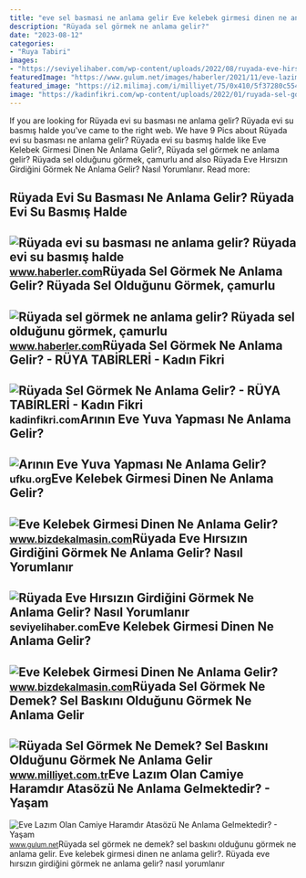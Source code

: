 ```yaml
---
title: "eve sel basmasi ne anlama gelir Eve kelebek girmesi dinen ne anlama gelir?"
description: "Rüyada sel görmek ne anlama gelir?"
date: "2023-08-12"
categories:
- "Ruya Tabiri"
images:
- "https://seviyelihaber.com/wp-content/uploads/2022/08/ruyada-eve-hirsizin-girdigini-gormek-ne-anlama-gelir-nasil-yorumlanir.jpg"
featuredImage: "https://www.gulum.net/images/haberler/2021/11/eve-lazim-olan-camiye-haramdir-atasozu-ne-anlama-gelmektedir-1478.jpg"
featured_image: "https://i2.milimaj.com/i/milliyet/75/0x410/5f37280c554281167c6f6f85.jpg"
image: "https://kadinfikri.com/wp-content/uploads/2022/01/ruyada-sel-gormek-ne-anlama-gelir1.jpg"
---
```


If you are looking for Rüyada evi su basması ne anlama gelir? Rüyada evi su basmış halde you've came to the right web. We have 9 Pics about Rüyada evi su basması ne anlama gelir? Rüyada evi su basmış halde like Eve Kelebek Girmesi Dinen Ne Anlama Gelir?, Rüyada sel görmek ne anlama gelir? Rüyada sel olduğunu görmek, çamurlu and also Rüyada Eve Hırsızın Girdiğini Görmek Ne Anlama Gelir? Nasıl Yorumlanır. Read more:

Rüyada Evi Su Basması Ne Anlama Gelir? Rüyada Evi Su Basmış Halde
-----------------------------------------------------------------

 ![Rüyada evi su basması ne anlama gelir? Rüyada evi su basmış halde](https://i.hbrcdn.com/haber/2021/10/05/haberler-ruyada-evi-su-basmasi-ne-anlama-gelir-ruyada-evi-14440169_3611_amp.jpg) <small>www.haberler.com</small>Rüyada Sel Görmek Ne Anlama Gelir? Rüyada Sel Olduğunu Görmek, çamurlu
----------------------------------------------------------------------

 ![Rüyada sel görmek ne anlama gelir? Rüyada sel olduğunu görmek, çamurlu](https://i.hbrcdn.com/haber/2020/09/24/ruyada-sel-gormek-ne-anlama-gelir-ruyada-sel-13623260_3541_amp.jpg) <small>www.haberler.com</small>Rüyada Sel Görmek Ne Anlama Gelir? - RÜYA TABİRLERİ - Kadın Fikri
-----------------------------------------------------------------

 ![Rüyada Sel Görmek Ne Anlama Gelir? - RÜYA TABİRLERİ - Kadın Fikri](https://kadinfikri.com/wp-content/uploads/2022/01/ruyada-sel-gormek-ne-anlama-gelir1.jpg) <small>kadinfikri.com</small>Arının Eve Yuva Yapması Ne Anlama Gelir?
----------------------------------------

 ![Arının Eve Yuva Yapması Ne Anlama Gelir?](https://ufku.org/wp-content/uploads/2022/11/arinin-eve-yuva-yapmasi-ne-anlama-gelir.jpg) <small>ufku.org</small>Eve Kelebek Girmesi Dinen Ne Anlama Gelir?
------------------------------------------

 ![Eve Kelebek Girmesi Dinen Ne Anlama Gelir?](https://www.bizdekalmasin.com/wp-content/uploads/2023/03/Eve-Kelebek-Girmesi-Dinen-Ne-Anlama-Gelir-scaled.jpg) <small>www.bizdekalmasin.com</small>Rüyada Eve Hırsızın Girdiğini Görmek Ne Anlama Gelir? Nasıl Yorumlanır
----------------------------------------------------------------------

 ![Rüyada Eve Hırsızın Girdiğini Görmek Ne Anlama Gelir? Nasıl Yorumlanır](https://seviyelihaber.com/wp-content/uploads/2022/08/ruyada-eve-hirsizin-girdigini-gormek-ne-anlama-gelir-nasil-yorumlanir.jpg) <small>seviyelihaber.com</small>Eve Kelebek Girmesi Dinen Ne Anlama Gelir?
------------------------------------------

 ![Eve Kelebek Girmesi Dinen Ne Anlama Gelir?](https://www.bizdekalmasin.com/wp-content/uploads/2023/03/Eve-Gelen-Kelebek-Ne-Anlama-Gelir-1024x576.jpg) <small>www.bizdekalmasin.com</small>Rüyada Sel Görmek Ne Demek? Sel Baskını Olduğunu Görmek Ne Anlama Gelir
-----------------------------------------------------------------------

 ![Rüyada Sel Görmek Ne Demek? Sel Baskını Olduğunu Görmek Ne Anlama Gelir](https://i2.milimaj.com/i/milliyet/75/0x410/5f37280c554281167c6f6f85.jpg) <small>www.milliyet.com.tr</small>Eve Lazım Olan Camiye Haramdır Atasözü Ne Anlama Gelmektedir? - Yaşam
---------------------------------------------------------------------

 ![Eve Lazım Olan Camiye Haramdır Atasözü Ne Anlama Gelmektedir? - Yaşam](https://www.gulum.net/images/haberler/2021/11/eve-lazim-olan-camiye-haramdir-atasozu-ne-anlama-gelmektedir-1478.jpg) <small>www.gulum.net</small>Rüyada sel görmek ne demek? sel baskını olduğunu görmek ne anlama gelir. Eve kelebek girmesi dinen ne anlama gelir?. Rüyada eve hırsızın girdiğini görmek ne anlama gelir? nasıl yorumlanır
